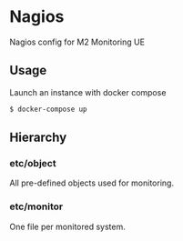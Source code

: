 # Nagios
Nagios config for M2 Monitoring UE

## Usage

Launch an instance with docker compose

```bash
$ docker-compose up
```

## Hierarchy

### etc/object

All pre-defined objects used for monitoring.

### etc/monitor

One file per monitored system.
